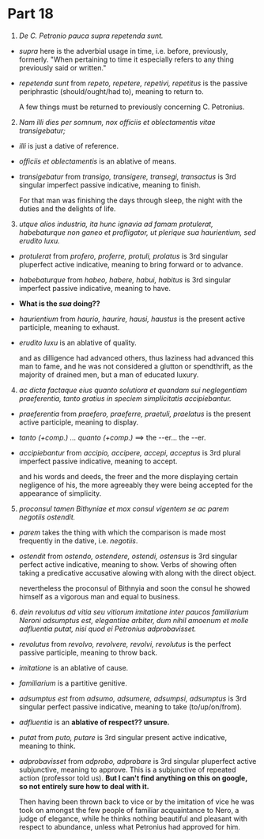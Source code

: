 # Part 18

1. *De C. Petronio pauca supra repetenda sunt.*

- *supra* here is the adverbial usage in time, i.e. before, previously,
  formerly. "When pertaining to time it especially refers to any thing
  previously said or written."
- *repetenda sunt* from *repeto, repetere, repetivi, repetitus* is the passive
  periphrastic (should/ought/had to), meaning to return to.

    A few things must be returned to previously concerning C. Petronius.

2. *Nam illi dies per somnum, nox officiis et oblectamentis vitae
   transigebatur;*

- *illi* is just a dative of reference.
- *officiis et oblectamentis* is an ablative of means.
- *transigebatur* from *transigo, transigere, transegi, transactus* is 3rd
  singular imperfect passive indicative, meaning to finish.

    For that man was finishing the days through sleep, the night with the duties
    and the delights of life.

3. *utque alios industria, ita hunc ignavia ad famam protulerat, habebaturque
   non ganeo et profligator, ut plerique sua haurientium, sed erudito luxu.*

- *protulerat* from *profero, proferre, protuli, prolatus* is 3rd singular
  pluperfect active indicative, meaning to bring forward or to advance.
- *habebaturque* from *habeo, habere, habui, habitus* is 3rd singular imperfect
  passive indicative, meaning to have.
- **What is the *sua* doing??**
- *haurientium* from *haurio, haurire, hausi, haustus* is the present active
  participle, meaning to exhaust.
- *erudito luxu* is an ablative of quality.

    and as dilligence had advanced others, thus laziness had advanced this man
    to fame, and he was not considered a glutton or spendthrift, as the majority
    of drained men, but a man of educated luxury.

4. *ac dicta factaque eius quanto solutiora et quandam sui neglegentiam
   praeferentia, tanto gratius in speciem simplicitatis accipiebantur.*

- *praeferentia* from *praefero, praeferre, praetuli, praelatus* is the present
  active participle, meaning to display.
- *tanto (+comp.) ... quanto (+comp.)* $\implies$ the --er... the --er.
- *accipiebantur* from *accipio, accipere, accepi, acceptus* is 3rd plural
  imperfect passive indicative, meaning to accept.

    and his words and deeds, the freer and the more displaying certain
    negligence of his, the more agreeably they were being accepted for the
    appearance of simplicity.

5. *proconsul tamen Bithyniae et mox consul vigentem se ac parem negotiis
   ostendit.*

- *parem* takes the thing with which the comparison is made most frequently in
  the dative, i.e. *negotiis*.
- *ostendit* from *ostendo, ostendere, ostendi, ostensus* is 3rd singular
  perfect active indicative, meaning to show. Verbs of showing often taking
  a predicative accusative alowing with along with the direct object.

    nevertheless the proconsul of Bithnyia and soon the consul he showed himself
    as a vigorous man and equal to business.

6. *dein revolutus ad vitia seu vitiorum imitatione inter paucos familiarium
   Neroni adsumptus est, elegantiae arbiter, dum nihil amoenum et molle
   adfluentia putat, nisi quod ei Petronius adprobavisset.*

- *revolutus* from *revolvo, revolvere, revolvi, revolutus* is the perfect
  passive participle, meaning to throw back.
- *imitatione* is an ablative of cause.
- *familiarium* is a partitive genitive.
- *adsumptus est* from *adsumo, adsumere, adsumpsi, adsumptus* is 3rd singular
  perfect passive indicative, meaning to take (to/up/on/from).
- *adfluentia* is an **ablative of respect?? unsure.**
- *putat* from *puto, putare* is 3rd singular present active indicative, meaning
  to think.
- *adprobavisset* from *adprobo, adprobare* is 3rd singular pluperfect active
  subjunctive, meaning to approve. This is a subjunctive of repeated action
  (professor told us). **But I can't find anything on this on google, so not
  entirely sure how to deal with it.**

    Then having been thrown back to vice or by the imitation of vice he was took
    on amongst the few people of familiar acquaintance to Nero, a judge of
    elegance, while he thinks nothing beautiful and pleasant with respect to
    abundance, unless what Petronius had approved for him.
